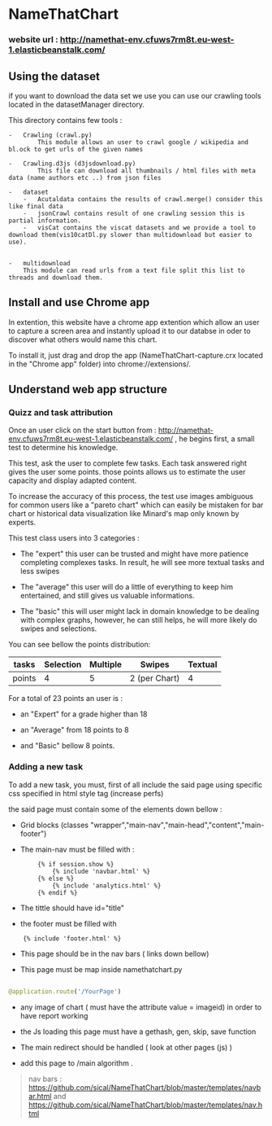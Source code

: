 # NameThatChart

### website url : http://namethat-env.cfuws7rm8t.eu-west-1.elasticbeanstalk.com/

## Using the dataset

if you want to download the data set we use you can use our crawling tools located in the datasetManager directory.

This directory contains few tools :
    
    -   Crawling (crawl.py)
            This module allows an user to crawl google / wikipedia and bl.ock to get urls of the given names
        
    -   Crawling.d3js (d3jsdownload.py)
            This file can download all thumbnails / html files with meta data (name authors etc ..) from json files
     
    -   dataset
        -   Acutaldata contains the results of crawl.merge() consider this like final data
        -   jsonCrawl contains result of one crawling session this is partial information.
        -   visCat contains the viscat datasets and we provide a tool to download them(vis10catDl.py slower than multidownload but easier to use). 
    
    
    -   multidownload
        This module can read urls from a text file split this list to threads and download them.
   
        
## Install and use Chrome app

In extention, this website have a chrome app extention which allow an user to capture a screen area and instantly upload it to our databse in oder to discover what others would name this chart.

To install it, just drag and drop the app (NameThatChart-capture.crx located in the "Chrome app" folder) into chrome://extensions/. 

## Understand web app structure

### Quizz and task attribution

Once an user click on the start button from : http://namethat-env.cfuws7rm8t.eu-west-1.elasticbeanstalk.com/ , he begins first, a small test to determine his knowledge.

This test, ask the user to complete few tasks. Each task answered right gives the user some points. those points allows us to estimate the user capacity and display adapted content.

To increase the accuracy of this process, the test use images ambiguous for common users like a "pareto chart" which can easily be mistaken for bar chart
or historical data visualization like Minard's map only known by experts.

This test class users into 3 categories :

- The "expert" this user can be trusted and might have more patience completing complexes tasks. In result, he will see more textual tasks and less swipes

-  The "average" this user will do a little of everything to keep him entertained, and still gives us valuable informations.

- The "basic" this will user might lack in domain knowledge to be dealing with complex graphs, however, he can still helps, he will more likely do swipes and selections.

You can see bellow the points distribution:



|  tasks | Selection | Multiple | Swipes         | Textual |
|--------|-----------|----------|----------------|---------|
| points | 4         | 5        | 2 (per Chart) | 4       |




For a total of 23 points an user is : 

- an "Expert" for a grade higher than 18

- an "Average" from 18 points to 8

- and "Basic" bellow 8 points.


### Adding a new task

To add a new task, you must, first of all include the said page using specific css specified in  html style tag (increase perfs)

the said page must contain some of the elements down bellow :

- Grid blocks (classes "wrapper","main-nav","main-head","content","main-footer") 

- The main-nav must be filled with :

``` django
        {% if session.show %}
            {% include 'navbar.html' %}
        {% else %}
            {% include 'analytics.html' %}
        {% endif %}
```

- The tittle should have id="title"


- the footer must be filled with 

``` django
    {% include 'footer.html' %}
```

- This page should be in the nav bars ( links down bellow)

- This page must be map inside namethatchart.py
``` python

@application.route('/YourPage')

```

- any image of chart (<img> must have the attribute value = imageid) in order to have report working
 
- the Js loading this page must have a gethash, gen, skip, save function

- The main redirect should be handled ( look at other pages (js) )
 
- add this page to /main algorithm .



 > nav bars : https://github.com/sical/NameThatChart/blob/master/templates/navbar.html and https://github.com/sical/NameThatChart/blob/master/templates/nav.html
